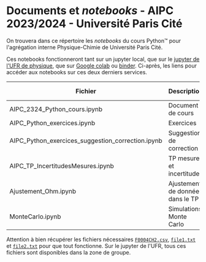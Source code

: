 # Documents et *notebooks* - AIPC 2023/2024 - Université Paris Cité

On trouvera dans ce répertoire les *notebooks* du cours Python™ pour l'agrégation interne Physique-Chimie de Université Paris Cité. 

Ces notebooks fonctionneront tant sur un jupyter local, que sur le [jupyter de l'UFR de physique](https://jupy.physique.univ-paris-diderot.fr), que sur [Google colab](colab.research.google.com/) ou [binder](mybinder.org/). Ci-après, les liens pour accéder aux notebooks sur ces deux derniers services. 

| Fichier | Description | sur colab | sur binder |
|---|---|---|---|
|AIPC_2324_Python_cours.ipynb|Document de cours|<a href="https://colab.research.google.com/github/tjbtjbtjb/Vrac/blob/main/AIPC/AIPC_Python_cours.ipynb" ><img src="https://colab.research.google.com/img/colab_favicon_256px.png" height="20" alt="Google colab logo" /></a>|<a href="https://mybinder.org/v2/gh/tjbtjbtjb/Vrac/main?labpath=AIPC/AIPC_Python_cours.ipynb"><img src="https://mybinder.readthedocs.io/en/latest/_static/favicon.png" height="20" alt="MyBinder logo" /></a>|
|AIPC_Python_exercices.ipynb|Exercices|<a href="https://colab.research.google.com/github/tjbtjbtjb/Vrac/blob/main/AIPC/AIPC_Python_exercices.ipynb" ><img src="https://colab.research.google.com/img/colab_favicon_256px.png" height="20" alt="Google colab logo" /></a>|<a href="https://mybinder.org/v2/gh/tjbtjbtjb/Vrac/main?labpath=AIPC/AIPC_Python_exercices.ipynb"><img src="https://mybinder.readthedocs.io/en/latest/_static/favicon.png" height="20" alt="MyBinder logo" /></a>|
|AIPC_Python_exercices_suggestion_correction.ipynb|Suggestion de correction|<a href="https://colab.research.google.com/github/tjbtjbtjb/Vrac/blob/main/AIPC/AIPC_Python_exercices_suggestion_correction.ipynb" ><img src="https://colab.research.google.com/img/colab_favicon_256px.png" height="20" alt="Google colab logo" /></a>|<a href="https://mybinder.org/v2/gh/tjbtjbtjb/Vrac/main?labpath=AIPC/AIPC_Python_exercices_suggestion_correction.ipynb"><img src="https://mybinder.readthedocs.io/en/latest/_static/favicon.png" height="20" alt="MyBinder logo" /></a>|
|AIPC_TP_IncertitudesMesures.ipynb|TP mesure et incertitudes|<a href="https://colab.research.google.com/github/tjbtjbtjb/Vrac/blob/main/AIPC/AIPC_TP_IncertitudesMesures.ipynb" ><img src="https://colab.research.google.com/img/colab_favicon_256px.png" height="20" alt="Google colab logo" /></a>|<a href="https://mybinder.org/v2/gh/tjbtjbtjb/Vrac/main?labpath=AIPC/AIPC_TP_IncertitudesMesures.ipynb"><img src="https://mybinder.readthedocs.io/en/latest/_static/favicon.png" height="20" alt="MyBinder logo" /></a>|
|Ajustement_Ohm.ipynb|Ajustement de données dans le TP|<a href="https://colab.research.google.com/github/tjbtjbtjb/Vrac/blob/main/AIPC/Ajustement_Ohm.ipynb" ><img src="https://colab.research.google.com/img/colab_favicon_256px.png" height="20" alt="Google colab logo" /></a>|<a href="https://mybinder.org/v2/gh/tjbtjbtjb/Vrac/main?labpath=AIPC/Ajustement_Ohm.ipynb"><img src="https://mybinder.readthedocs.io/en/latest/_static/favicon.png" height="20" alt="MyBinder logo" /></a>|
|MonteCarlo.ipynb|Simulations Monte Carlo|<a href="https://colab.research.google.com/github/tjbtjbtjb/Vrac/blob/main/AIPC/MonteCarlo.ipynb" ><img src="https://colab.research.google.com/img/colab_favicon_256px.png" height="20" alt="Google colab logo" /></a>|<a href="https://mybinder.org/v2/gh/tjbtjbtjb/Vrac/main?labpath=AIPC/MonteCarlo.ipynb"><img src="https://mybinder.readthedocs.io/en/latest/_static/favicon.png" height="20" alt="MyBinder logo" /></a>|


Attention à bien récupérer les fichiers nécessaires [```F0004CH2.csv```](https://github.com/tjbtjbtjb/Vrac/blob/main/AIPC/F0004CH2.csv), [```file1.txt```](https://github.com/tjbtjbtjb/Vrac/blob/main/AIPC/file1.txt) et [```file2.txt```](https://github.com/tjbtjbtjb/Vrac/blob/main/AIPC/file2.txt) pour que tout fonctionne.
Sur le jupyter de l'UFR, tous ces fichiers sont disponibles dans la zone de groupe.
